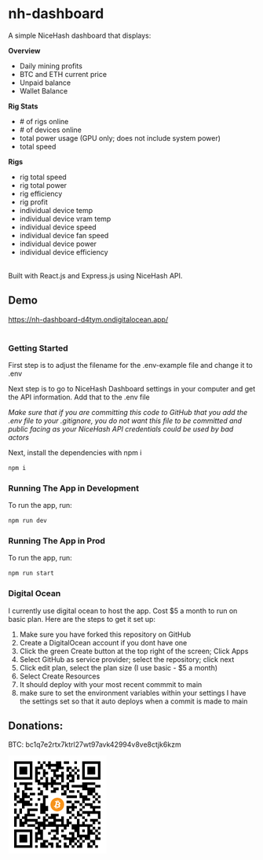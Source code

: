 
# nh-dashboard
A simple NiceHash dashboard that displays:

**Overview**
- Daily mining profits
- BTC and ETH current price
- Unpaid balance
- Wallet Balance

**Rig Stats**
- #&#x2060; of rigs online
- #&#x2060; of devices online
- total power usage (GPU only; does not include system power)
- total speed

**Rigs**
- rig total speed
- rig total power
- rig efficiency
- rig profit
- individual device temp
- individual device vram temp
- individual device speed
- individual device fan speed
- individual device power
- individual device efficiency

<br/>
Built with React.js and Express.js using NiceHash API.
<br/>

## Demo
https://nh-dashboard-d4tym.ondigitalocean.app/
<br/><br/>

### Getting Started

First step is to adjust the filename for the .env-example file and change it to .env 

Next step is to go to NiceHash Dashboard settings in your computer and get the API information. Add that to the .env file

*Make sure that if you are committing this code to GitHub that you add the .env file to your .gitignore, you do not want this file to be committed and public facing as your NiceHash API credentials could be used by bad actors*

Next, install the dependencies with npm i
```bash
npm i
```

### Running The App in Development

To run the app, run:
```bash
npm run dev
```

### Running The App in Prod

To run the app, run:
```bash
npm run start
```

### Digital Ocean
I currently use digital ocean to host the app.
Cost $5 a month to run on basic plan. 
Here are the steps to get it set up:

1. Make sure you have forked this repository on GitHub
2. Create a DigitalOcean account if you dont have one
3. Click the green Create button at the top right of the screen; Click Apps 
4. Select GitHub as service provider; select the repository; click next
5. Click edit plan, select the plan size (I use basic - $5 a month)
6. Select Create Resources
7. It should deploy with your most recent commmit to main
8. make sure to set the environment variables within your settings
I have the settings set so that it auto deploys when a commit is made to main


## Donations:
BTC: bc1q7e2rtx7ktrl27wt97avk42994v8ve8ctjk6kzm

<img alt="BTC Address" src="client/public/btc.png" width="200">
